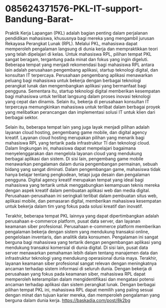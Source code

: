 # 085624371576-PKL-IT-support-Bandung-Barat-
Praktik Kerja Lapangan (PKL) adalah bagian penting dalam perjalanan pendidikan mahasiswa, khususnya bagi mereka yang mengambil jurusan Rekayasa Perangkat Lunak (RPL). Melalui PKL, mahasiswa dapat memperoleh pengalaman langsung di dunia kerja dan mempraktikkan teori yang telah dipelajari di kelas. Untuk mahasiswa RPL, pilihan tempat PKL sangat beragam, tergantung pada minat dan fokus yang ingin digeluti. Beberapa tempat yang menjadi rekomendasi bagi mahasiswa RPL antara lain adalah perusahaan pengembang aplikasi, startup teknologi digital, dan konsultan IT terpercaya. Perusahaan pengembang aplikasi menawarkan peluang bagi mahasiswa untuk bekerja dengan berbagai teknologi perangkat lunak dan mengembangkan aplikasi yang bermanfaat bagi pengguna. Sementara itu, startup teknologi digital memberikan kesempatan bagi mahasiswa untuk terlibat langsung dalam proses inovasi teknologi yang cepat dan dinamis. Selain itu, bekerja di perusahaan konsultan IT terpercaya memungkinkan mahasiswa untuk terlibat dalam berbagai proyek yang melibatkan perancangan dan implementasi solusi IT untuk klien dari berbagai sektor.

Selain itu, beberapa tempat lain yang juga layak menjadi pilihan adalah layanan cloud hosting, pengembang game mobile, dan digital agency kreatif. Layanan cloud hosting merupakan pilihan yang menarik bagi mahasiswa RPL yang tertarik pada infrastruktur TI dan teknologi cloud. Dalam lingkungan ini, mahasiswa dapat mempelajari bagaimana menyelenggarakan dan mengelola layanan cloud yang mendukung berbagai aplikasi dan sistem. Di sisi lain, pengembang game mobile menawarkan pengalaman dalam dunia pengembangan permainan, sebuah bidang yang sangat diminati. Dalam pengembangan game, mahasiswa tidak hanya belajar tentang pengkodean, tetapi juga desain dan pengalaman pengguna. Digital agency kreatif merupakan tempat yang ideal bagi mahasiswa yang tertarik untuk menggabungkan kemampuan teknis mereka dengan aspek kreatif dalam pembuatan aplikasi web dan media digital. Perusahaan-perusahaan ini seringkali terlibat dalam pembuatan situs web, aplikasi mobile, dan pemasaran digital, memberikan mahasiswa kesempatan untuk bekerja dalam tim yang fokus pada solusi kreatif dan inovatif.

Terakhir, beberapa tempat PKL lainnya yang dapat dipertimbangkan adalah perusahaan e-commerce platform, pusat data server, dan layanan keamanan siber profesional. Perusahaan e-commerce platform memberikan pengalaman bekerja dengan sistem yang mendukung transaksi online, pengelolaan inventaris, dan analitik data konsumen. Pengalaman ini sangat berguna bagi mahasiswa yang tertarik dengan pengembangan aplikasi yang mendukung transaksi komersial di dunia digital. Di sisi lain, pusat data server menawarkan pemahaman lebih dalam tentang manajemen data dan infrastruktur teknologi yang mendukung operasional dunia maya. Terakhir, layanan keamanan siber profesional sangat relevan dengan meningkatnya ancaman terhadap sistem informasi di seluruh dunia. Dengan bekerja di perusahaan yang fokus pada keamanan siber, mahasiswa RPL dapat memperoleh keterampilan dalam mengidentifikasi dan mengatasi potensi ancaman terhadap aplikasi dan sistem perangkat lunak. Dengan berbagai pilihan tempat PKL ini, mahasiswa RPL dapat memilih yang paling sesuai dengan minat dan tujuan karier mereka, dan memperoleh pengalaman yang berguna dalam dunia kerja.
https://baskadia.com/post/8k2bg

